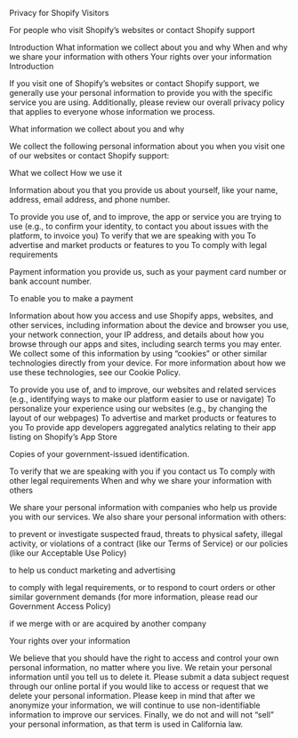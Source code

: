 Privacy for Shopify Visitors

For people who visit Shopify’s websites or contact Shopify support

Introduction
What information we collect about you and why
When and why we share your information with others
Your rights over your information
Introduction

If you visit one of Shopify’s websites or contact Shopify support, we generally use your personal information to provide you with the specific service you are using. Additionally, please review our overall privacy policy that applies to everyone whose information we process.

What information we collect about you and why

We collect the following personal information about you when you visit one of our websites or contact Shopify support:

What we collect	How we use it


Information about you that you provide us about yourself, like your name, address, email address, and phone number.

	
To provide you use of, and to improve, the app or service you are trying to use (e.g., to confirm your identity, to contact you about issues with the platform, to invoice you)
To verify that we are speaking with you
To advertise and market products or features to you
To comply with legal requirements



Payment information you provide us, such as your payment card number or bank account number.

	
To enable you to make a payment



Information about how you access and use Shopify apps, websites, and other services, including information about the device and browser you use, your network connection, your IP address, and details about how you browse through our apps and sites, including search terms you may enter. We collect some of this information by using “cookies” or other similar technologies directly from your device. For more information about how we use these technologies, see our Cookie Policy.

	
To provide you use of, and to improve, our websites and related services (e.g., identifying ways to make our platform easier to use or navigate)
To personalize your experience using our websites (e.g., by changing the layout of our webpages)
To advertise and market products or features to you
To provide app developers aggregated analytics relating to their app listing on Shopify’s App Store



Copies of your government-issued identification.

	
To verify that we are speaking with you if you contact us
To comply with other legal requirements
When and why we share your information with others

We share your personal information with companies who help us provide you with our services. We also share your personal information with others:

to prevent or investigate suspected fraud, threats to physical safety, illegal activity, or violations of a contract (like our Terms of Service) or our policies (like our Acceptable Use Policy)

to help us conduct marketing and advertising

to comply with legal requirements, or to respond to court orders or other similar government demands (for more information, please read our Government Access Policy)

if we merge with or are acquired by another company

Your rights over your information

We believe that you should have the right to access and control your own personal information, no matter where you live. We retain your personal information until you tell us to delete it. Please submit a data subject request through our online portal if you would like to access or request that we delete your personal information. Please keep in mind that after we anonymize your information, we will continue to use non-identifiable information to improve our services. Finally, we do not and will not “sell” your personal information, as that term is used in California law.